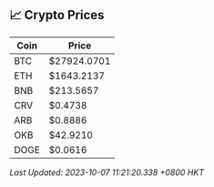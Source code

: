 ## 📈 Crypto Prices

| Coin | Price |
| ---- | ----- |
| BTC | $27924.0701 |
| ETH | $1643.2137 |
| BNB | $213.5657 |
| CRV | $0.4738 |
| ARB | $0.8886 |
| OKB | $42.9210 |
| DOGE | $0.0616 |

_Last Updated: 2023-10-07 11:21:20.338 +0800 HKT_